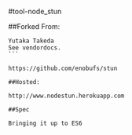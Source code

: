 #tool-node_stun

##Forked From:

````
Yutaka Takeda
See vendordocs.
```

https://github.com/enobufs/stun

##Hosted:

http://www.nodestun.herokuapp.com

##Spec

Bringing it up to ES6
